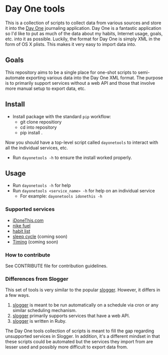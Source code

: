 # Day One tools

This is a collection of scripts to collect data from various sources and store
it into the [Day One](http://dayoneapp.com/) journaling application.  Day One
is a fantastic application so I'd like to put as much of the data about my
habits, Internet usage, goals, etc. into it as possible.  Luckily, the format
for Day One is simply XML in the form of OS X plists.  This makes it very easy
to import data into.

## Goals

This repository aims to be a single place for one-shot scripts to semi-automate
exporting various data into the Day One XML format.  The purpose is to
primarily support services without a web API and those that involve more manual
setup to export data, etc.

## Install

- Install package with the standard `pip` workflow:
    - git clone repositiory
    - cd into repository
    - pip install .

Now you should have a top-level script called `dayonetools` to interact with
all the individual services, etc.

- Run `dayonetools -h` to ensure the install worked properly.

## Usage

- Run `dayonetools -h` for help
- Run `dayonetools <service_name> -h` for help on an individual service
    - For example: `dayonetools idonethis -h`

### Supported services

- [iDoneThis.com](http://idonethis.com)
- [nike fuel](http://nikeplus.nike.com/)
- [habit list](http://habitlist.com/)
- [sleep cycle](http://sleepcycle.com/) (coming soon)
- [Timing](http://timingapp.com/) (coming soon)

### How to contribute

See CONTRIBUTE file for contribution guidelines.

### Differences from Slogger

This set of tools is very similar to the popular
[slogger](https://github.com/ttscoff/Slogger).  However, it differs in a few
ways.

1. [slogger](https://github.com/ttscoff/Slogger) is meant to be run
   automatically on a schedule via cron or any similar scheduling mechanism.
2. [slogger](https://github.com/ttscoff/Slogger) primarily supports services
   that have a web API.
3. [slogger](https://github.com/ttscoff/Slogger) is written in Ruby.

The Day One tools collection of scripts is meant to fill the gap regarding
unsupported services in Slogger.  In addition, it's a different mindset in that
these scripts could be automated but the services they import from are lesser
used and possibly more difficult to export data from.
